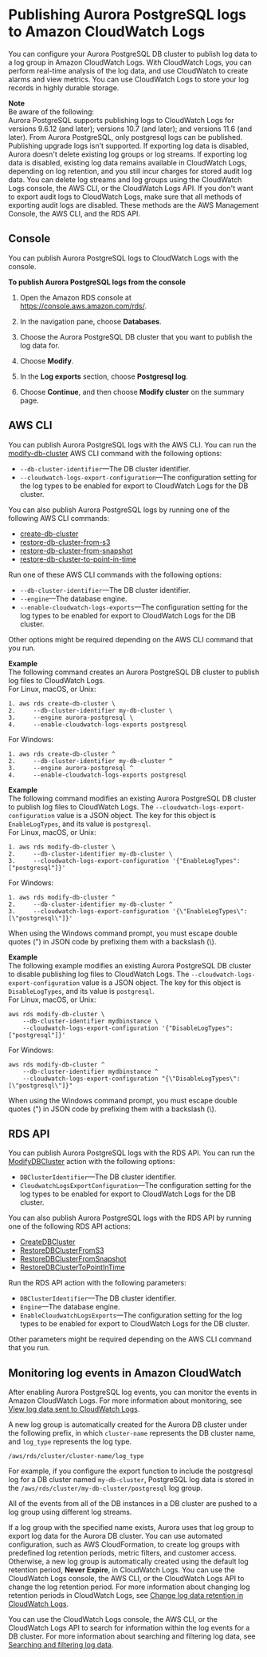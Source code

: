 # Publishing Aurora PostgreSQL logs to Amazon CloudWatch Logs<a name="AuroraPostgreSQL.CloudWatch"></a>

You can configure your Aurora PostgreSQL DB cluster to publish log data to a log group in Amazon CloudWatch Logs\. With CloudWatch Logs, you can perform real\-time analysis of the log data, and use CloudWatch to create alarms and view metrics\. You can use CloudWatch Logs to store your log records in highly durable storage\.

**Note**  
Be aware of the following:  
Aurora PostgreSQL supports publishing logs to CloudWatch Logs for versions 9\.6\.12 \(and later\); versions 10\.7 \(and later\); and versions 11\.6 \(and later\)\.
From Aurora PostgreSQL, only postgresql logs can be published\. Publishing upgrade logs isn't supported\.
If exporting log data is disabled, Aurora doesn't delete existing log groups or log streams\. If exporting log data is disabled, existing log data remains available in CloudWatch Logs, depending on log retention, and you still incur charges for stored audit log data\. You can delete log streams and log groups using the CloudWatch Logs console, the AWS CLI, or the CloudWatch Logs API\.
If you don't want to export audit logs to CloudWatch Logs, make sure that all methods of exporting audit logs are disabled\. These methods are the AWS Management Console, the AWS CLI, and the RDS API\.

## Console<a name="AuroraPostgreSQL.CloudWatch.Console"></a>

You can publish Aurora PostgreSQL logs to CloudWatch Logs with the console\.

**To publish Aurora PostgreSQL logs from the console**

1. Open the Amazon RDS console at [https://console\.aws\.amazon\.com/rds/](https://console.aws.amazon.com/rds/)\.

1. In the navigation pane, choose **Databases**\.

1. Choose the Aurora PostgreSQL DB cluster that you want to publish the log data for\.

1. Choose **Modify**\.

1. In the **Log exports** section, choose **Postgresql log**\.

1. Choose **Continue**, and then choose **Modify cluster** on the summary page\.

## AWS CLI<a name="AuroraPostgreSQL.CloudWatch.CLI"></a>

You can publish Aurora PostgreSQL logs with the AWS CLI\. You can run the [modify\-db\-cluster](https://docs.aws.amazon.com/cli/latest/reference/rds/modify-db-cluster.html) AWS CLI command with the following options: 
+ `--db-cluster-identifier`—The DB cluster identifier\.
+ `--cloudwatch-logs-export-configuration`—The configuration setting for the log types to be enabled for export to CloudWatch Logs for the DB cluster\.

You can also publish Aurora PostgreSQL logs by running one of the following AWS CLI commands: 
+ [create\-db\-cluster](https://docs.aws.amazon.com/cli/latest/reference/rds/create-db-cluster.html)
+ [restore\-db\-cluster\-from\-s3](https://docs.aws.amazon.com/cli/latest/reference/rds/restore-db-cluster-from-s3.html)
+ [restore\-db\-cluster\-from\-snapshot](https://docs.aws.amazon.com/cli/latest/reference/rds/restore-db-cluster-from-snapshot.html)
+ [restore\-db\-cluster\-to\-point\-in\-time](https://docs.aws.amazon.com/cli/latest/reference/rds/restore-db-cluster-to-point-in-time.html)

Run one of these AWS CLI commands with the following options:
+ `--db-cluster-identifier`—The DB cluster identifier\.
+ `--engine`—The database engine\.
+ `--enable-cloudwatch-logs-exports`—The configuration setting for the log types to be enabled for export to CloudWatch Logs for the DB cluster\.

Other options might be required depending on the AWS CLI command that you run\.

**Example**  
The following command creates an Aurora PostgreSQL DB cluster to publish log files to CloudWatch Logs\.  
For Linux, macOS, or Unix:  

```
1. aws rds create-db-cluster \
2.     --db-cluster-identifier my-db-cluster \
3.     --engine aurora-postgresql \
4.     --enable-cloudwatch-logs-exports postgresql
```
For Windows:  

```
1. aws rds create-db-cluster ^
2.     --db-cluster-identifier my-db-cluster ^
3.     --engine aurora-postgresql ^
4.     --enable-cloudwatch-logs-exports postgresql
```

**Example**  
The following command modifies an existing Aurora PostgreSQL DB cluster to publish log files to CloudWatch Logs\. The `--cloudwatch-logs-export-configuration` value is a JSON object\. The key for this object is `EnableLogTypes`, and its value is `postgresql`\.  
For Linux, macOS, or Unix:  

```
1. aws rds modify-db-cluster \
2.     --db-cluster-identifier my-db-cluster \
3.     --cloudwatch-logs-export-configuration '{"EnableLogTypes":["postgresql"]}'
```
For Windows:  

```
1. aws rds modify-db-cluster ^
2.     --db-cluster-identifier my-db-cluster ^
3.     --cloudwatch-logs-export-configuration '{\"EnableLogTypes\":[\"postgresql\"]}'
```
When using the Windows command prompt, you must escape double quotes \("\) in JSON code by prefixing them with a backslash \(\\\)\.

**Example**  
The following example modifies an existing Aurora PostgreSQL DB cluster to disable publishing log files to CloudWatch Logs\. The `--cloudwatch-logs-export-configuration` value is a JSON object\. The key for this object is `DisableLogTypes`, and its value is `postgresql`\.  
For Linux, macOS, or Unix:  

```
aws rds modify-db-cluster \
    --db-cluster-identifier mydbinstance \
    --cloudwatch-logs-export-configuration '{"DisableLogTypes":["postgresql"]}'
```
For Windows:  

```
aws rds modify-db-cluster ^
    --db-cluster-identifier mydbinstance ^
    --cloudwatch-logs-export-configuration "{\"DisableLogTypes\":[\"postgresql\"]}"
```
When using the Windows command prompt, you must escape double quotes \("\) in JSON code by prefixing them with a backslash \(\\\)\.

## RDS API<a name="AuroraPostgreSQL.CloudWatch.API"></a>

You can publish Aurora PostgreSQL logs with the RDS API\. You can run the [ModifyDBCluster](https://docs.aws.amazon.com/AmazonRDS/latest/APIReference/API_ModifyDBCluster.html) action with the following options: 
+ `DBClusterIdentifier`—The DB cluster identifier\.
+ `CloudwatchLogsExportConfiguration`—The configuration setting for the log types to be enabled for export to CloudWatch Logs for the DB cluster\.

You can also publish Aurora PostgreSQL logs with the RDS API by running one of the following RDS API actions: 
+ [CreateDBCluster](https://docs.aws.amazon.com/AmazonRDS/latest/APIReference/API_CreateDBCluster.html)
+ [RestoreDBClusterFromS3](https://docs.aws.amazon.com/AmazonRDS/latest/APIReference/API_RestoreDBClusterFromS3.html)
+ [RestoreDBClusterFromSnapshot](https://docs.aws.amazon.com/AmazonRDS/latest/APIReference/API_RestoreDBClusterFromSnapshot.html)
+ [RestoreDBClusterToPointInTime](https://docs.aws.amazon.com/AmazonRDS/latest/APIReference/API_RestoreDBClusterToPointInTime.html)

Run the RDS API action with the following parameters: 
+ `DBClusterIdentifier`—The DB cluster identifier\.
+ `Engine`—The database engine\.
+ `EnableCloudwatchLogsExports`—The configuration setting for the log types to be enabled for export to CloudWatch Logs for the DB cluster\.

Other parameters might be required depending on the AWS CLI command that you run\.

## Monitoring log events in Amazon CloudWatch<a name="AuroraPostgreSQL.CloudWatch.Monitor"></a>

After enabling Aurora PostgreSQL log events, you can monitor the events in Amazon CloudWatch Logs\. For more information about monitoring, see [View log data sent to CloudWatch Logs](https://docs.aws.amazon.com/AmazonCloudWatch/latest/logs/Working-with-log-groups-and-streams.html#ViewingLogData)\.

A new log group is automatically created for the Aurora DB cluster under the following prefix, in which `cluster-name` represents the DB cluster name, and `log_type` represents the log type\.

```
/aws/rds/cluster/cluster-name/log_type
```

For example, if you configure the export function to include the postgresql log for a DB cluster named `my-db-cluster`, PostgreSQL log data is stored in the `/aws/rds/cluster/my-db-cluster/postgresql` log group\.

All of the events from all of the DB instances in a DB cluster are pushed to a log group using different log streams\.

If a log group with the specified name exists, Aurora uses that log group to export log data for the Aurora DB cluster\. You can use automated configuration, such as AWS CloudFormation, to create log groups with predefined log retention periods, metric filters, and customer access\. Otherwise, a new log group is automatically created using the default log retention period, **Never Expire**, in CloudWatch Logs\. You can use the CloudWatch Logs console, the AWS CLI, or the CloudWatch Logs API to change the log retention period\. For more information about changing log retention periods in CloudWatch Logs, see [Change log data retention in CloudWatch Logs](https://docs.aws.amazon.com/AmazonCloudWatch/latest/logs/SettingLogRetention.html)\.

You can use the CloudWatch Logs console, the AWS CLI, or the CloudWatch Logs API to search for information within the log events for a DB cluster\. For more information about searching and filtering log data, see [Searching and filtering log data](https://docs.aws.amazon.com/AmazonCloudWatch/latest/logs/MonitoringLogData.html)\.